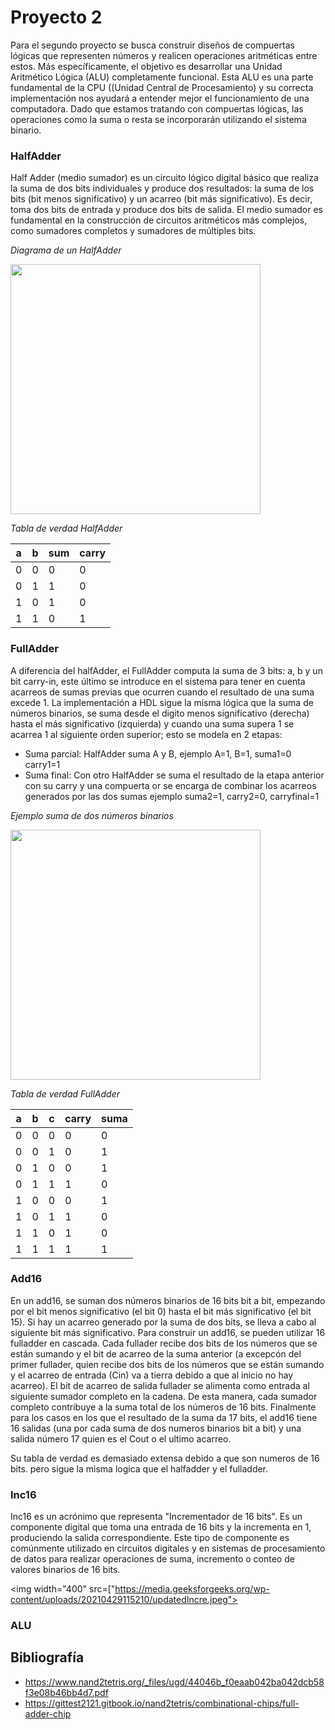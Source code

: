 # Proyecto 2
Para el segundo proyecto se busca construir diseños de compuertas lógicas que representen números y realicen operaciones aritméticas entre estos. Más específicamente, el objetivo es desarrollar una Unidad Aritmético Lógica (ALU) completamente funcional. Esta ALU es una parte fundamental de la CPU ((Unidad Central de Procesamiento) y su correcta implementación nos ayudará a entender mejor el funcionamiento de una computadora. Dado que estamos tratando con compuertas lógicas, las operaciones como la suma o resta se incorporarán utilizando el sistema binario.

### HalfAdder

Half Adder (medio sumador) es un circuito lógico digital básico que realiza la suma de dos bits individuales y produce dos resultados: la suma de los bits (bit menos significativo) y un acarreo (bit más significativo). Es decir, toma dos bits de entrada y produce dos bits de salida. El medio sumador es fundamental en la construcción de circuitos aritméticos más complejos, como sumadores completos y sumadores de múltiples bits.

*Diagrama de un HalfAdder*

<img width="400" src="https://www.watelectronics.com/wp-content/uploads/Half-Adder-1.jpg">

*Tabla de verdad HalfAdder*


|   a   |   b   |  sum  | carry |
|-----------|-----------|-----------|----------|
|   0   |   0   |   0   |   0   |
|   0   |   1   |   1   |   0   |
|   1   |   0   |   1   |   0   |
|   1   |   1   |   0   |   1   |


### FullAdder
A diferencia del halfAdder, el FullAdder computa la suma de 3 bits: a, b y un bit carry-in, este último se introduce en el sistema para tener en cuenta acarreos de sumas previas que ocurren cuando el resultado de una suma excede 1. La implementación a HDL sigue la misma lógica que la suma de números binarios, se suma desde el digito menos significativo (derecha) hasta el más significativo (izquierda) y cuando una suma supera 1 se acarrea 1
al siguiente orden superior; esto se modela en 2 etapas:
  - Suma parcial: HalfAdder suma A y B, ejemplo A=1, B=1, suma1=0 carry1=1
  - Suma final: Con otro HalfAdder se suma el resultado de la etapa anterior con su carry y una compuerta or se encarga de combinar los acarreos generados por las dos sumas ejemplo suma2=1, carry2=0, carryfinal=1

*Ejemplo suma de dos números binarios*

<img width="400" src="https://bam.files.bbci.co.uk/bam/live/content/zc6gr82/medium">

*Tabla de verdad FullAdder*

| a | b | c | carry | suma |
|-----------|-----------|-----------|----------|----------|
|  0  |  0  |  0  |  0  |  0  |
|  0  |  0  |  1  |  0  |  1  |
|  0  |  1  |  0  |  0  |  1  |
|  0  |  1  |  1  |  1  |  0  |
|  1  |  0  |  0  |  0  |  1  |
|  1  |  0  |  1  |  1  |  0  |
|  1  |  1  |  0  |  1  |  0  |
|  1  |  1  |  1  |  1  |  1  |

### Add16

En un add16, se suman dos números binarios de 16 bits bit a bit, empezando por el bit menos significativo (el bit 0) hasta el bit más significativo (el bit 15). Si hay un acarreo generado por la suma de dos bits, se lleva a cabo al siguiente bit más significativo. 
Para construir un add16, se pueden utilizar 16 fulladder en cascada. Cada fullader recibe dos bits de los números que se están sumando y el bit de acarreo de la suma anterior (a excepcón del primer fullader, quien recibe dos bits de los números que se están sumando y el acarreo de entrada (Cin) va a tierra debido a que al inicio no hay acarreo). El bit de acarreo de salida fullader se alimenta como entrada al siguiente sumador completo en la cadena. De esta manera, cada sumador completo contribuye a la suma total de los números de 16 bits. Finalmente para los casos en los que el resultado de la suma da 17 bits, el add16 tiene 16 salidas (una por cada suma de dos numeros binarios bit a bit) y una salida número 17 quien es el Cout o el ultimo acarreo.

Su tabla de verdad es demasiado extensa debido a que son numeros de 16 bits. pero sigue la misma logica que el halfadder y el fulladder.



### Inc16

Inc16 es un acrónimo que representa "Incrementador de 16 bits". Es un componente digital que toma una entrada de 16 bits y la incrementa en 1, produciendo la salida correspondiente. Este tipo de componente es comúnmente utilizado en circuitos digitales y en sistemas de procesamiento de datos para realizar operaciones de suma, incremento o conteo de valores binarios de 16 bits.

<img width="400" src=["https://media.geeksforgeeks.org/wp-content/uploads/20210429115210/updatedIncre.jpeg">

### ALU

## Bibliografía
- https://www.nand2tetris.org/_files/ugd/44046b_f0eaab042ba042dcb58f3e08b46bb4d7.pdf
- https://gittest2121.gitbook.io/nand2tetris/combinational-chips/full-adder-chip
